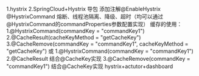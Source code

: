 1.hystrix
2.SpringCloud+Hystrix
    导包
    添加注解@EnableHystrix
    @HystrixCommand
         熔断、线程池隔离、降级、超时（均可以通过 @HystrixCommand的commandProperties参数配置实现）
         缓存的使用：
            1.@HystrixCommand(commandKey = "commandKey1")
            2.@CacheResult(cacheKeyMethod = "getCacheKey")
            3.@CacheRemove(commandKey = "commandKey1", cacheKeyMethod = "getCacheKey")
            或
             1.@HystrixCommand(commandKey = "commandKey1")
             2.@CacheResult          结合@CacheKey实现
             3.@CacheRemove(commandKey = "commandKey1")            结合@CacheKey实现
hystrix+actutor+dashboard